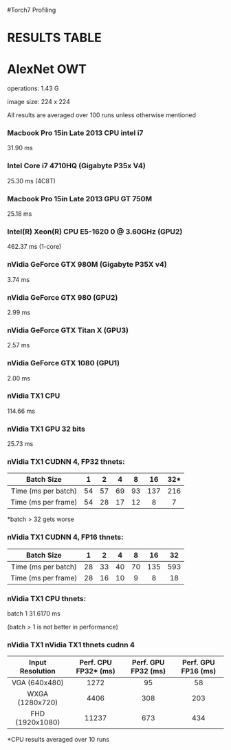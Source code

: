 #Torch7 Profiling 
# RESULTS TABLE

# AlexNet OWT 
operations: 1.43 G

image size: 224 x 224

All results are averaged over 100 runs unless otherwise mentioned

### Macbook Pro 15in Late 2013 CPU intel i7
31.90 ms

### Intel Core i7 4710HQ (Gigabyte P35x V4)
25.30 ms (4C8T)

### Macbook Pro 15in Late 2013 GPU GT 750M 
25.18 ms

### Intel(R) Xeon(R) CPU E5-1620 0 @ 3.60GHz (GPU2)
462.37 ms (1-core)

### nVidia GeForce GTX 980M (Gigabyte P35X v4)
3.74 ms

### nVidia GeForce GTX 980 (GPU2)
2.99 ms

### nVidia GeForce GTX Titan X (GPU3)
2.57 ms

### nVidia GeForce GTX 1080 (GPU1)
2.00 ms

### nVidia TX1 CPU
114.66 ms

### nVidia TX1 GPU 32 bits
25.73 ms

### nVidia TX1 CUDNN 4, FP32 thnets:

|      Batch Size     |   1   |   2   |   4   |   8   |   16  |   32*  |
|:-------------------:|:-----:|:-----:|:-----:|:-----:|:-----:|:-----:|
| Time (ms per batch) | 54 | 57 | 69 | 93 | 137 | 216 |
| Time (ms per frame) | 54 | 28 | 17 | 12 | 8 | 7 |

*batch > 32 gets worse

### nVidia TX1 CUDNN 4, FP16 thnets:


|      Batch Size     |   1   |   2   |   4  |   8   |   16  |   32  |
|:-------------------:|:-----:|:-----:|:----:|:-----:|:-----:|:-----:|
| Time (ms per batch) | 28 | 33 | 40 |  70 | 135 | 593 |
| Time (ms per frame) | 28 | 16 | 10 | 9 | 8 | 18 |


### nVidia TX1 CPU thnets:

batch 1 31.6170 ms

(batch > 1 is not better in performance)

### nVidia TX1 nVidia TX1 thnets cudnn 4

| Input Resolution | Perf. CPU FP32* (ms) | Perf. GPU FP32 (ms) | Perf. GPU FP16 (ms) |
|:----------------:|:--------------------:|:-------------------:|:-------------------:|
|   VGA (640x480)  |         1272        |        95        |        58         |
|  WXGA (1280x720) |         4406        |         308      |        203        |
|  FHD (1920x1080) |        11237        |         673      |        434        |

*CPU results averaged over 10 runs
